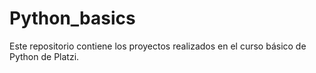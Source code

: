 # Python_basics
Este repositorio contiene los proyectos realizados en el curso básico de Python de Platzi.
